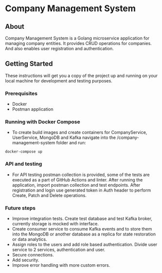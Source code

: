 # Company Management System

## About

Company Management System is a Golang microservice application for managing company entities. It provides CRUD operations for companies. And also enables user registration and authentication. 

## Getting Started

These instructions will get you a copy of the project up and running on your local machine for development and testing purposes.

### Prerequisites

- Docker
- Postman application

### Running with Docker Compose

- To create build images and create containers for CompanyService, UserService, MongoDB and Kafka navigate into the /company-management-system folder and run:
```
docker-compose up
```

### API and testing
- For API testing postman collection is provided, some of the tests are executed as a part of GitHub Actions and linter.
After running the application, import postman collection and test endpoints. After registration and login use generated token in Auth header to perform Create, Patch and Delete operations.

### Future steps
- Improve integration tests. Create test database and test Kafka broker, currently storage is mocked with interface.
- Create consumer service to consume Kafka events and to store them into the MongoDB or another database as a replica for state restoration or data analytics.
- Assign roles to the users and add role based authentication. Divide user service to 2 services, authentication and user.
- Secure connections.
- Add security.
- Improve error handling with more custom errors.